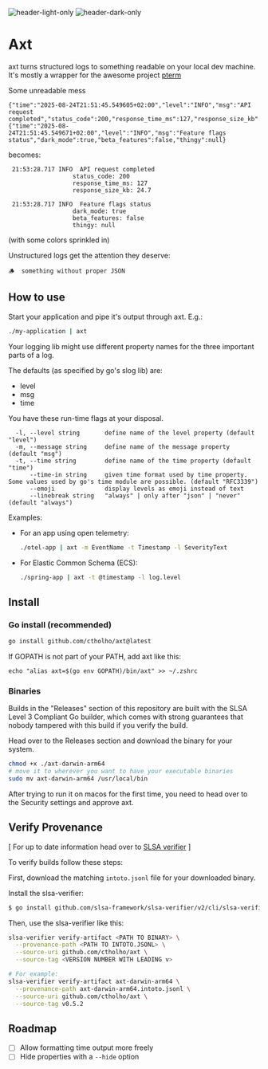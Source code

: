 ![header-light-only](https://github.com/user-attachments/assets/800c7b87-55d1-40f7-9cb4-2ea6f1a32be5#gh-light-mode-only)
![header-dark-only](https://github.com/user-attachments/assets/9d121acb-de3f-4bfb-9a1c-b9bf6ce8063a#gh-dark-mode-only)
# Axt

axt turns structured logs to something readable on your local dev machine.
It's mostly a wrapper for the awesome project [pterm](github.com/pterm)

Some unreadable mess

```
{"time":"2025-08-24T21:51:45.549605+02:00","level":"INFO","msg":"API request completed","status_code":200,"response_time_ms":127,"response_size_kb":24.7}
{"time":"2025-08-24T21:51:45.549671+02:00","level":"INFO","msg":"Feature flags status","dark_mode":true,"beta_features":false,"thingy":null}
```

becomes:

```
 21:53:28.717 INFO  API request completed
                  status_code: 200
                  response_time_ms: 127
                  response_size_kb: 24.7

 21:53:28.717 INFO  Feature flags status
                  dark_mode: true
                  beta_features: false
                  thingy: null
```

(with some colors sprinkled in)

Unstructured logs get the attention they deserve:

```
🪵  something without proper JSON
```

## How to use

Start your application and pipe it's output through axt. E.g.:

```bash
./my-application | axt
```

Your logging lib might use different property names for the three important
parts of a log.

The defaults (as specified by go's slog lib) are:

  - level
  - msg
  - time

You have these run-time flags at your disposal.

```
  -l, --level string       define name of the level property (default "level")
  -m, --message string     define name of the message property (default "msg")
  -t, --time string        define name of the time property (default "time")
      --time-in string     given time format used by time property. Some values used by go's time module are possible. (default "RFC3339")
      --emoji              display levels as emoji instead of text
      --linebreak string   "always" | only after "json" | "never" (default "always")
```

Examples:

- For an app using open telemetry:
  ```bash
  ./otel-app | axt -m EventName -t Timestamp -l SeverityText
  ```

- For Elastic Common Schema (ECS):
  ```bash
  ./spring-app | axt -t @timestamp -l log.level
  ```

## Install

### Go install (recommended)

```bash
go install github.com/ctholho/axt@latest
```

If GOPATH is not part of your PATH, add axt like this:

```
echo "alias axt=$(go env GOPATH)/bin/axt" >> ~/.zshrc
```

### Binaries

Builds in the "Releases" section of this repository are built with the SLSA
Level 3 Compliant Go builder, which comes with strong guarantees that nobody
tampered with this build if you verify the build.

Head over to the Releases section and download the binary for your system.

```bash
chmod +x ./axt-darwin-arm64
# move it to wherever you want to have your executable binaries
sudo mv axt-darwin-arm64 /usr/local/bin
```

After trying to run it on macos for the first time, you need to head over to the
Security settings and approve axt.

## Verify Provenance

[ For up to date information head over to [SLSA verifier](https://github.com/slsa-framework/slsa-verifier#available-options) ]

To verify builds follow these steps:

First, download the matching `intoto.jsonl` file for your downloaded binary.

Install the slsa-verifier:

```bash
$ go install github.com/slsa-framework/slsa-verifier/v2/cli/slsa-verifier@v2.7.1
```

Then, use the slsa-verifier like this:

```bash
slsa-verifier verify-artifact <PATH TO BINARY> \
  --provenance-path <PATH TO INTOTO.JSONL> \
  --source-uri github.com/ctholho/axt \
  --source-tag <VERSION NUMBER WITH LEADING v>

# For example:
slsa-verifier verify-artifact axt-darwin-arm64 \
  --provenance-path axt-darwin-arm64.intoto.jsonl \
  --source-uri github.com/ctholho/axt \
  --source-tag v0.5.2
```

## Roadmap

- [ ] Allow formatting time output more freely
- [ ] Hide properties with a `--hide` option

